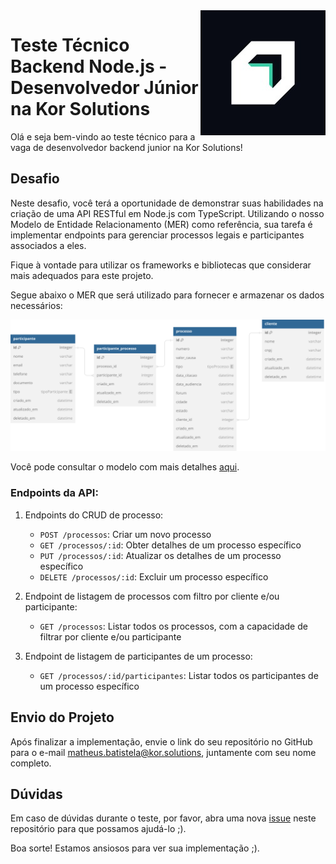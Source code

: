<img src="images/kor_solutions_logo.jpg" align="right"/>

# Teste Técnico Backend Node.js - Desenvolvedor Júnior na Kor Solutions

Olá e seja bem-vindo ao teste técnico para a vaga de desenvolvedor backend junior na Kor Solutions!

## Desafio

Neste desafio, você terá a oportunidade de demonstrar suas habilidades na criação de uma API RESTful em Node.js com TypeScript. Utilizando o nosso Modelo de Entidade Relacionamento (MER) como referência, sua tarefa é implementar endpoints para gerenciar processos legais e participantes associados a eles.

Fique à vontade para utilizar os frameworks e bibliotecas que considerar mais adequados para este projeto.

Segue abaixo o MER que será utilizado para fornecer e armazenar os dados necessários:

![MER](images/dev-test-backend-node-jr.svg)

Você pode consultar o modelo com mais detalhes [aqui](https://dbdiagram.io/d/dev-test-backend-node-jr-65e0e3cccd45b569fb3e18b4).


### Endpoints da API:

1.  Endpoints do CRUD de processo:
    
    -   `POST /processos`: Criar um novo processo
    -   `GET /processos/:id`: Obter detalhes de um processo específico
    -   `PUT /processos/:id`: Atualizar os detalhes de um processo específico
    -   `DELETE /processos/:id`: Excluir um processo específico
2.  Endpoint de listagem de processos com filtro por cliente e/ou participante:
    
    -   `GET /processos`: Listar todos os processos, com a capacidade de filtrar por cliente e/ou participante
3.  Endpoint de listagem de participantes de um processo:
    
    -   `GET /processos/:id/participantes`: Listar todos os participantes de um processo específico

## Envio do Projeto

Após finalizar a implementação, envie o link do seu repositório no GitHub para o e-mail matheus.batistela@kor.solutions, juntamente com seu nome completo.

## Dúvidas

Em caso de dúvidas durante o teste, por favor, abra uma nova [issue](https://github.com/kor-solutions/dev-test-backend-node-jr/issues/new/choose) neste repositório para que possamos ajudá-lo ;).

Boa sorte! Estamos ansiosos para ver sua implementação ;).

